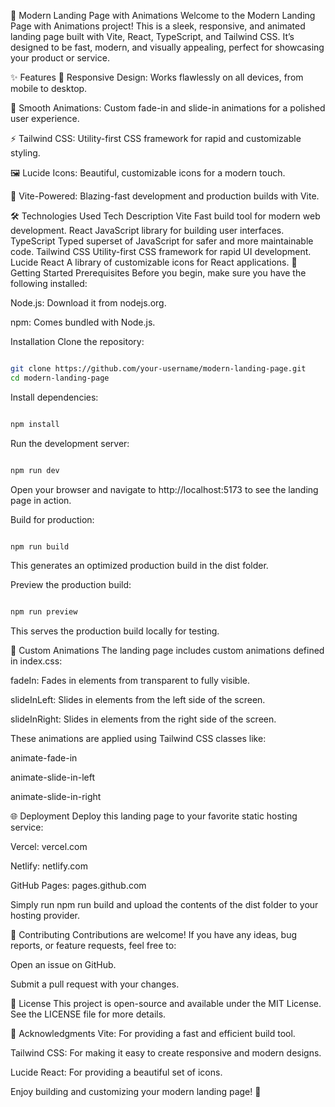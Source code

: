 🚀 Modern Landing Page with Animations
Welcome to the Modern Landing Page with Animations project! This is a sleek, responsive, and animated landing page built with Vite, React, TypeScript, and Tailwind CSS. It’s designed to be fast, modern, and visually appealing, perfect for showcasing your product or service.

✨ Features
📱 Responsive Design: Works flawlessly on all devices, from mobile to desktop.

🎨 Smooth Animations: Custom fade-in and slide-in animations for a polished user experience.

⚡ Tailwind CSS: Utility-first CSS framework for rapid and customizable styling.

🖼️ Lucide Icons: Beautiful, customizable icons for a modern touch.

🚀 Vite-Powered: Blazing-fast development and production builds with Vite.

🛠️ Technologies Used
Tech	Description
Vite	Fast build tool for modern web development.
React	JavaScript library for building user interfaces.
TypeScript	Typed superset of JavaScript for safer and more maintainable code.
Tailwind CSS	Utility-first CSS framework for rapid UI development.
Lucide React	A library of customizable icons for React applications.
🚀 Getting Started
Prerequisites
Before you begin, make sure you have the following installed:

Node.js: Download it from nodejs.org.

npm: Comes bundled with Node.js.

Installation
Clone the repository:

```bash

git clone https://github.com/your-username/modern-landing-page.git
cd modern-landing-page
```
Install dependencies:

```bash

npm install
```
Run the development server:

```bash

npm run dev
```
Open your browser and navigate to http://localhost:5173 to see the landing page in action.

Build for production:

```bash

npm run build
```
This generates an optimized production build in the dist folder.

Preview the production build:

```bash

npm run preview
```
This serves the production build locally for testing.

🎥 Custom Animations
The landing page includes custom animations defined in index.css:

fadeIn: Fades in elements from transparent to fully visible.

slideInLeft: Slides in elements from the left side of the screen.

slideInRight: Slides in elements from the right side of the screen.

These animations are applied using Tailwind CSS classes like:

animate-fade-in

animate-slide-in-left

animate-slide-in-right

🌐 Deployment
  Deploy this landing page to your favorite static hosting service:

Vercel: vercel.com

Netlify: netlify.com

GitHub Pages: pages.github.com

Simply run npm run build and upload the contents of the dist folder to your hosting provider.

🤝 Contributing
    Contributions are welcome! If you have any ideas, bug reports, or feature requests, feel free to:

Open an issue on GitHub.

Submit a pull request with your changes.

📜 License
    This project is open-source and available under the MIT License. See the LICENSE file for more details.

🙏 Acknowledgments
   Vite: For providing a fast and efficient build tool.

  Tailwind CSS: For making it easy to create responsive and modern designs.

  Lucide React: For providing a beautiful set of icons.

Enjoy building and customizing your modern landing page! 🚀
